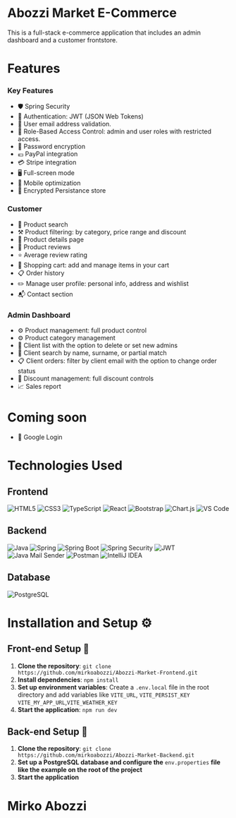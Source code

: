 # Abozzi Market E-Commerce

This is a full-stack e-commerce application that includes an admin dashboard and a customer frontstore.

# Features

<h3>Key Features</h3>

- 🛡 Spring Security
- 🔗 Authentication: JWT (JSON Web Tokens)
- 📧 User email address validation.
- 🔑 Role-Based Access Control: admin and user roles with restricted access.
- 🔐 Password encryption
- 💶 PayPal integration
- 💳 Stripe integration
- 🖥️ Full-screen mode
- 📱 Mobile optimization
- 🔗 Encrypted Persistance store

<h3>Customer</h3>

- 🔎 Product search
- ⚒️ Product filtering: by category, price range and discount
- 📄 Product details page
- 📝 Product reviews
- ⭐️ Average review rating
- 🛒 Shopping cart: add and manage items in your cart
- 📋 Order history
- ✏️ Manage user profile: personal info, address and wishlist
- 📬 Contact section

<h3>Admin Dashboard</h3>

- ⚙️ Product management: full product control
- ⚙ Product category management
- 👥 Client list with the option to delete or set new admins
- 🔎 Client search by name, surname, or partial match
- 📋 Client orders: filter by client email with the option to change order status
- 🧾 Discount management: full discount controls
- 📈 Sales report

# Coming soon

- 🔑 Google Login

# Technologies Used

<h2>Frontend</h2> 
<div align="left"> 
    <img src="https://img.shields.io/badge/HTML5-E34F26?style=flat-square&logo=html5&logoColor=white" alt="HTML5"/> 
    <img src="https://img.shields.io/badge/CSS3-1572B6?style=flat-square&logo=css3&logoColor=white" alt="CSS3"/> 
    <img src="https://img.shields.io/badge/TypeScript-3178C6?style=flat-square&logo=typescript&logoColor=white" alt="TypeScript"/> 
    <img src="https://img.shields.io/badge/React-61DAFB?style=flat-square&logo=react&logoColor=black" alt="React"/> 
    <img src="https://img.shields.io/badge/Bootstrap-7952B3?style=flat-square&logo=bootstrap&logoColor=white" alt="Bootstrap"/>
    <img src="https://img.shields.io/badge/Chart.js-FF6384?style=flat-square&logo=chartdotjs&logoColor=white" alt="Chart.js"/> 
    <img src="https://img.shields.io/badge/VS_Code-007ACC?style=flat-square&logo=visual-studio-code&logoColor=white" alt="VS Code"/> 
</div>

<h2>Backend</h2>

<div align="left">
    <img src="https://img.shields.io/badge/Java-007396?style=flat-square&logo=java&logoColor=white" alt="Java"/> 
    <img src="https://img.shields.io/badge/Spring-6DB33F?style=flat-square&logo=spring&logoColor=white" alt="Spring"/> 
    <img src="https://img.shields.io/badge/Spring_Boot-6DB33F?style=flat-square&logo=spring-boot&logoColor=white" alt="Spring Boot"/> 
    <img src="https://img.shields.io/badge/Spring_Security-6DB33F?style=flat-square&logo=spring-security&logoColor=white" alt="Spring Security"/> 
    <img src="https://img.shields.io/badge/JWT-000000?style=flat-square&logo=json-web-tokens&logoColor=white" alt="JWT"/> 
    <img src="https://img.shields.io/badge/Java_Mail_Sender-007396?style=flat-square&logo=java&logoColor=white" alt="Java Mail Sender"/>
    <img src="https://img.shields.io/badge/Postman-FF6C37?style=flat-square&logo=postman&logoColor=white" alt="Postman"/> 
    <img src="https://img.shields.io/badge/IntelliJ_IDEA-000000?style=flat-square&logo=intellij-idea&logoColor=white" alt="IntelliJ IDEA"/> 
</div>

<h2>Database</h2>

<div align="left">
    <img src="https://img.shields.io/badge/PostgreSQL-336791?style=flat-square&logo=postgresql&logoColor=white" alt="PostgreSQL"/>
</div>

# Installation and Setup ⚙️

<h2>Front-end Setup 🔧</h2>

1. **Clone the repository**: `git clone https://github.com/mirkoabozzi/Abozzi-Market-Frontend.git`
2. **Install dependencies**: `npm install`
3. **Set up environment variables**: Create a `.env.local` file in the root directory and add variables like `VITE_URL`, `VITE_PERSIST_KEY` `VITE_MY_APP_URL`,`VITE_WEATHER_KEY`
4. **Start the application**: `npm run dev`

<h2>Back-end Setup 🔧</h2>

1. **Clone the repository**: `git clone https://github.com/mirkoabozzi/Abozzi-Market-Backend.git`
2. **Set up a PostgreSQL database and configure the** `env.properties` **file like the example on the root of the project**
3. **Start the application**

# Mirko Abozzi
